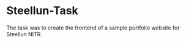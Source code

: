 # Steellun-Task
The task was to create the frontend of a sample portfolio website for Steellun NITR.
